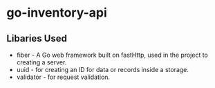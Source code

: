 # go-inventory-api

## Libaries Used
- fiber - A Go web framework built on fastHttp, used in the project to creating a server.
- uuid - for creating an ID for data or records inside a storage.
- validator - for request validation.